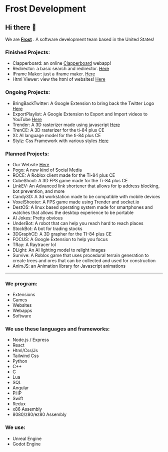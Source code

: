 # Frost Development
## Hi there 👋
We are [**Frost**](https://frostco.repl.co) . A software development team based in the United States!
### Finished Projects:
* Clapperboard: an online [Clapperboard](https://clapperboard.frostco.repl.co/) webapp!
* Redirector: a basic search and redirector. [Here](https://re.frostco.repl.co/)
* IFrame Maker: just a iframe maker. [Here](https://iframe.frostco.repl.co/)
* Html Viewer: view the html of websites! [Here](https://viewhtml.frostco.repl.co/)
### Ongoing Projects: 
* BringBackTwitter: A Google Extension to bring back the Twitter Logo [Here](https://github.com/frostdevelop/bringbacktwitter)
* ExportPlaylist: A Google Extension to Export and Import videos to YouTube [Here](https://github.com/frostdevelop/exportplaylist)
* Trender: A 3D rasterizer made using javascript [Here](https://trender.frostco.repl.co/)
* TrenCE: A 3D rasterizer for the ti-84 plus CE
* XI: AI language model for the ti-84 plus CE
* Stylz: Css Framework with various styles [Here](https://stylz.frostco.repl.co/)
### Planned Projects:
* Our Website [Here](https://github.com/frostdevelop/website)
* Pogo: A new kind of Social Media
* ROCE: A Roblox client made for the Ti-84 plus CE
* CubeShoot: A 3D FPS game made for the Ti-84 plus CE
* LinkEV: An Advanced link shortener that allows for ip address blocking, bot prevention, and more
* Candy3D: A 3d workstation made to be compatible with mobile devices
* VoxelShooter: A FPS game made using Trender and socket.io
* DestOS: A linux based operating system made for smartphones and watches that allows the desktop experience to be portable
* AI Jokes: Pretty obvious
* UnderBot: A robot that can help you reach hard to reach places
* StockBot: A bot for trading stocks
* 3DGraphCE: A 3D grapher for the TI-84 plus CE
* FOCUS: A Google Extension to help you focus
* TRay: A Raytracer lol
* DLight: An AI lighting model to relight images
* Survive: A Roblox game that uses procedural terrain generation to create trees and ores that can be collected and used for construction
* AnimJS: an Animation library for Javascript animations
---
### We program:
* Extensions
* Games
* Websites
* Webapps
* Software
### We use these languages and frameworks:
* Node.js / Express
* React
* Html/Css/Js
* Tailwind Css
* Python
* C++
* C
* Lua
* SQL
* Angular
* PHP
* Swift
* Redux
* x86 Assembly
* 8080/z80/ez80 Assembly
### We use:
* Unreal Engine
* Godot Engine
